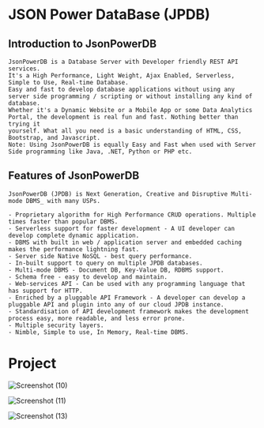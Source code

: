 # JSON Power DataBase (JPDB)
## Introduction to JsonPowerDB

    JsonPowerDB is a Database Server with Developer friendly REST API services. 
    It's a High Performance, Light Weight, Ajax Enabled, Serverless, Simple to Use, Real-time Database.
    Easy and fast to develop database applications without using any server side programming / scripting or without installing any kind of database.
    Whether it's a Dynamic Website or a Mobile App or some Data Analytics Portal, the development is real fun and fast. Nothing better than trying it
    yourself. What all you need is a basic understanding of HTML, CSS, Bootstrap, and Javascript.
    Note: Using JsonPowerDB is equally Easy and Fast when used with Server Side programming like Java, .NET, Python or PHP etc.
    
## Features of JsonPowerDB
    JsonPowerDB (JPDB) is Next Generation, Creative and Disruptive Multi-mode DBMS_ with many USPs.

    - Proprietary algorithm for High Performance CRUD operations. Multiple times faster than popular DBMS.
    - Serverless support for faster development - A UI developer can develop complete dynamic application.
    - DBMS with built in web / application server and embedded caching makes the performance lightning fast.
    - Server side Native NoSQL - best query performance.
    - In-built support to query on multiple JPDB databases.
    - Multi-mode DBMS - Document DB, Key-Value DB, RDBMS support.
    - Schema free - easy to develop and maintain.
    - Web-services API - Can be used with any programming language that has support for HTTP.
    - Enriched by a pluggable API Framework - A developer can develop a pluggable API and plugin into any of our cloud JPDB instance.
    - Standardisation of API development framework makes the development process easy, more readable, and less error prone.
    - Multiple security layers.
    - Nimble, Simple to use, In Memory, Real-time DBMS.
   
# Project 


![Screenshot (10)](https://user-images.githubusercontent.com/59395624/203814948-ec561629-9e80-43ec-a83e-03f5006105c1.png)


![Screenshot (11)](https://user-images.githubusercontent.com/59395624/203814977-6953d040-00af-48e0-804a-c9a601381331.png)


![Screenshot (13)](https://user-images.githubusercontent.com/59395624/203815007-952f757e-47fd-46dc-818e-3e05c329c1d7.png)
